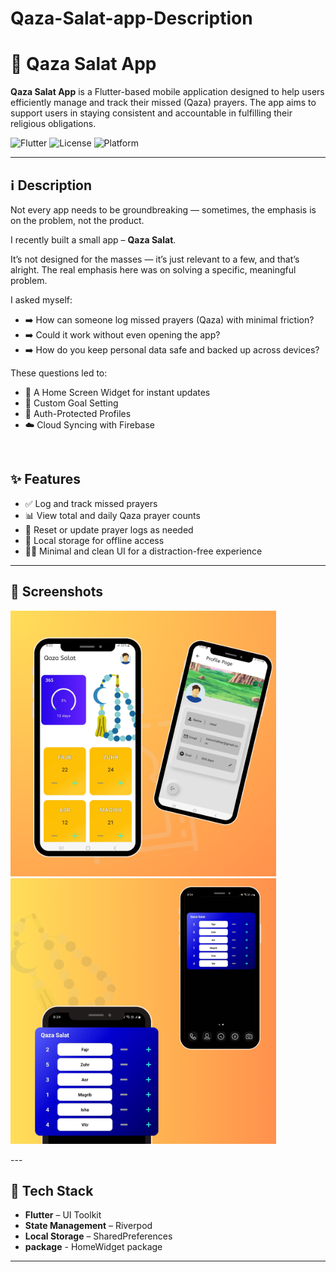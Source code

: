 # Qaza-Salat-app-Description
# 🕌 Qaza Salat App

**Qaza Salat App** is a Flutter-based mobile application designed to help users efficiently manage and track their missed (Qaza) prayers. The app aims to support users in staying consistent and accountable in fulfilling their religious obligations.

![Flutter](https://img.shields.io/badge/Flutter-Framework-blue?logo=flutter)
![License](https://img.shields.io/github/license/yourusername/qaza-salat-app)
![Platform](https://img.shields.io/badge/platform-Android%20%7C%20iOS-blue)

---
## ℹ Description

<p>Not every app needs to be groundbreaking — sometimes, the emphasis is on the problem, not the product.</p>

<p>I recently built a small app – <strong>Qaza Salat</strong>.</p>

<p>It’s not designed for the masses — it’s just relevant to a few, and that’s alright. The real emphasis here was on solving a specific, meaningful problem.</p>

<p>I asked myself:</p>
<ul>
  <li>➡️ How can someone log missed prayers (Qaza) with minimal friction?</li>
  <li>➡️ Could it work without even opening the app?</li>
  <li>➡️ How do you keep personal data safe and backed up across devices?</li>
</ul>

<p>These questions led to:</p>
<ul>
  <li>📱 A Home Screen Widget for instant updates</li>
  <li>🎯 Custom Goal Setting</li>
  <li>🔐 Auth-Protected Profiles</li>
  <li>☁️ Cloud Syncing with Firebase</li>
</ul>
<br>

## ✨ Features

- ✅ Log and track missed prayers  
- 📊 View total and daily Qaza prayer counts
- 🔁 Reset or update prayer logs as needed
- 💾 Local storage for offline access
- 🧘‍♂️ Minimal and clean UI for a distraction-free experience

---

## 📱 Screenshots

<p> <img src="https://github.com/itsSaadMalik/Qaza-Salat-app-Description/blob/main/ss_image_1.png" alt="Screeshot displaying app" height="425" width="425"/>
 <img src="https://github.com/itsSaadMalik/Qaza-Salat-app-Description/blob/main/ss_image_2.png" alt="Screeshot displaying app" height="425" width="425"/>
</p>
---


## 🔧 Tech Stack

- **Flutter** – UI Toolkit
- **State Management** –  Riverpod   
- **Local Storage** –  SharedPreferences   
- **package** - HomeWidget package  
---

 

 

 
